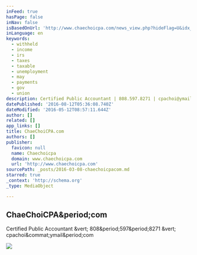 ```yaml
---
inFeed: true
hasPage: false
inNav: false
isBasedOnUrl: 'http://www.chaechoicpa.com/news_view.php?hideFlag=U&idx_no=41'
inLanguage: en
keywords:
  - withheld
  - income
  - irs
  - taxes
  - taxable
  - unemployment
  - may
  - payments
  - gov
  - union
description: Certified Public Accountant | 808.597.8271 | cpachoi@ymail.com
datePublished: '2016-08-12T05:36:08.740Z'
dateModified: '2016-05-12T08:57:11.644Z'
author: []
related: []
app_links: []
title: ChaeChoiCPA.com
authors: []
publisher:
  favicon: null
  name: Chaechoicpa
  domain: www.chaechoicpa.com
  url: 'http://www.chaechoicpa.com'
sourcePath: _posts/2016-03-08-chaechoicpacom.md
starred: true
_context: 'http://schema.org'
_type: MediaObject

---
```

<article style=""><h1>ChaeChoiCPA&amp;period;com</h1><p>Certified Public Accountant &amp;vert; 808&amp;period;597&amp;period;8271 &amp;vert; cpachoi&amp;commat;ymail&amp;period;com</p><img src="http://www.chaechoicpa.com/img/top_logo.jpg" /></article>